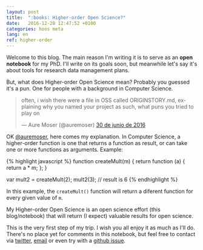```yaml
---
layout: post
title:  ":books: Higher-order Open Science?"
date:   2016-12-28 12:47:52 +0100
categories: hoos meta
lang: en
ref: higher-order
---
```

Welcome to this blog. The main reason I'm writing it is to serve as an **open notebook** for my PhD. I'll write on its goals soon, but meanwhile let's say it's about tools for research data management plans.

But, what does Higher-order Open Science mean? Probably you guessed it's a pun. One for people with a background in Computer Science.

<blockquote class="twitter-tweet" data-lang="es"><p lang="en" dir="ltr">often, i wish there were a file in OSS called ORIGINSTORY.md, explaining why you named your project as such, what puns you tried to play on</p>&mdash; Aure Moser (@auremoser) <a href="https://twitter.com/auremoser/status/748326674572390400">30 de junio de 2016</a></blockquote>
<script async src="//platform.twitter.com/widgets.js" charset="utf-8"></script>

OK [@auremoser](https://twitter.com/auremoser), here comes my explanation. In Computer Science, a higher-order function is one that returns a function as result, or can take one or more functions as arguments. Example:  

{% highlight javascript %}
function createMult(m) {
  return function (a) {
    return a * m;
  };
}

var mult2 = createMult(2);
mult2(3);  // result is 6
{% endhighlight %}

In this example, the `createMult()` function will return a diferent function for every given value of `m`.

My Higher-order Open Science is an open science effort (this blog/notebook) that will return (I expect) valuable results for open science.

This is the very first step of my trip. I wish you all enjoy it as much as I'll do. There's no place yet for comments in this notebook, but feel free to contact via [twitter](http://twitter.com/ajspadial), [email](hoos@spadial.com) or even try with a [github issue](https://github.com/ajspadial/hoos/issues).
